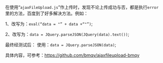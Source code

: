 
在使用“`ajaxFileUpload.js`”作上传时，发现不论上传成功与否，都是执行`error`里的方法，百度到了好多解决方法。例如：


1、改写为：`eval(“data = "” + data +“"”)`; 


2、改写为：`data = JQuery.parseJSON(JQuery(data).text())`;


最终经测试后： 使用：`data = JQuery.parseJSON(data)`;


具体内容，可参考：https://github.com/bmqy/ajaxfileupload-bmqy

